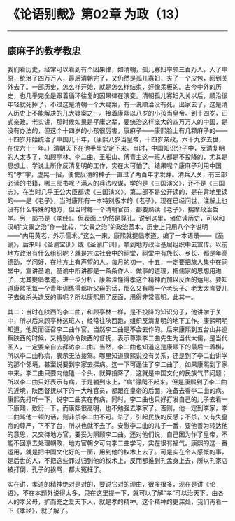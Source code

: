 # 《论语别裁》第02章 为政（13）

------

## 康麻子的教孝教忠

我们看历史，经常可以看到有个因果律，如清朝，孤儿寡妇率领三百万人，入了中原，统治了四万万人，最后清朝完了，又仍然是孤儿寡妇，夹了一个皮包，回到关外去了。一部历史，怎么样开始，就是怎么样结束，好像呆板的。古今中外的历史，也几乎完全是跟着循环往复的因果律在演变。清朝孤儿寡妇入关以后，顺治很年轻就死掉了，不过这是清朝一个大疑案，有一说顺治没有死，出家去了，这是清人历史上不能解决的几大疑案之一。接着康熙以八岁的小孩当皇帝。到十四岁，正式亲政。老实讲，那时候如果是平庸之辈，要统治这样庞大的四万万人的中国，是没有办法的，但这个十四岁的小孩很厉害，康麻子——康熙脸上有几颗麻子的——十四岁开始统治了中国几十年，（康熙八岁当皇帝，十四岁亲政，六十九岁去世，在位六十一年。）清朝天下在他手里安定下来。当时，中国知识分子中，反清复明的人太多了，如顾亭林、李二曲、王船山、傅青主这一班人都是不投降的，尤其是思想上、学说上所作反清复明的工作，实在太可怕了。结果呢？康麻子利用中国的“孝”字，虚晃一招，便使反清的种子一直过了两百年才发芽。清兵入关，有三部必读的书籍，哪三部书呢？满人的兵法权谋，学的是《三国演义》，还不是《三国志》，在当时几乎王公大臣都读《三国演义》。第二部不是公开读的，是在背地里读的——是《老子》，当时康熙有一本特别版本的《老子》，现在已经问世，注解上也没有什么特殊的地方，但当时每一个清朝官员，都要熟读《老子》，揣摩政治哲学。另一部书是《孝经》。但表面上仍然是尊孔。说到这里，诸位读历史，可以和汉朝“文景之治”作一比较，“文景之治”的政治蓝本，历史上只用八个字说明——“内用黄老，外示儒术。”这么一来，康熙就提倡孝道，编了一本语录——《圣谕》，后来叫《圣谕宝训》或《圣谕广训》，拿到地方政治基层组织中去宣传。以前地方政治有什么组织呢？就是宗法社会中的祠堂，祠堂中有族长、乡长，都是年高德劭，学问好，在地方上有声望的人。每月的初一、十五，一定要把族人集中在祠堂中，宣讲圣谕，圣谕中所讲都是一条条作人、做事的道理，把儒家的思想用进了，尤其提倡孝道。进一步分析，康熙深懂得孝这个精神而加以反面的运用。要知道康熙把每一个青年训练得都听父母的话，那么又有哪一个老头子、老太太肯要儿子去做杀头造反的事呢？所以康熙用了反面，用得非常高明。此其一。

其二：当时在陕西的李二曲，和顾亭林一样，是不投降的知识分子，他讲学于关中，所以后来顾亭林这班人，经常往陕西跑，组织反清复明的地下工作。康熙明明知道，他反而征召李二曲作官，当然李二曲是不会去作的。后来康熙到五台山并巡察陕西的时候，又特别命令陕西的督抚，表示尊崇李二曲先生为当代大儒，是当代圣人，一定要亲自去拜访李二曲。当然，李二曲也知道这是康熙下的最后一着棋，所以李二曲称病，表示无法接驾。哪里知道康熙说没有关系，还是到了李二曲讲学的那个邻境，甚至说要到李家去探病。这一下可逼住了李二曲了，如果康熙到了家中来，李二曲只要向他磕一个头，就算投降了，这就是中国文化的民族气节问题；所以李二曲只好表示有病，于是躺到床上，“病”得爬不起来。但是康熙到了李二曲的近境，陕西督抚以下的一大堆官员，都跟在皇帝的后面，准备去看李二曲的病。康熙先打听一下，说李二曲实在有病，同时，李二曲也只好打发自己的儿子去看一下康熙，敷衍一下。而康熙很高明，也不勉强去李家了。否则，他一定到李家，李二曲骂他一顿的话，则非杀李二曲不可。杀了，引起民族的反感；不杀，又有失皇帝的尊严，下不了台，所以也就不去了。安慰李二曲的儿子一番，要他善为转达他的意思，又交待地方官，要妥为照顾李二曲。还对他们说，自己因为作了皇帝，不能不回京去处理朝政，地方官朝夕可向李二曲学习，实在很有福气。康熙的这一番运用，就是把中国文化好的一面，用到他的权术上去了。可是实在令人感慨的事，是后世的人，不把这些罪过归到他的权术上，反而都推到孔孟身上去，所以孔家店被打倒，孔子的挨骂，都太冤枉了。

实在讲，孝道的精神绝对是对的，要说它对的理由，很多很多，现在是讲《论语》，不在本题外说得太多，只在这里提一下，就可以了解“孝”可以治天下。由各人的孝父母，扩而充之爱天下人，就是孝的精神。这个精神的更深处，我们再看一下《孝经》，就了解了。


